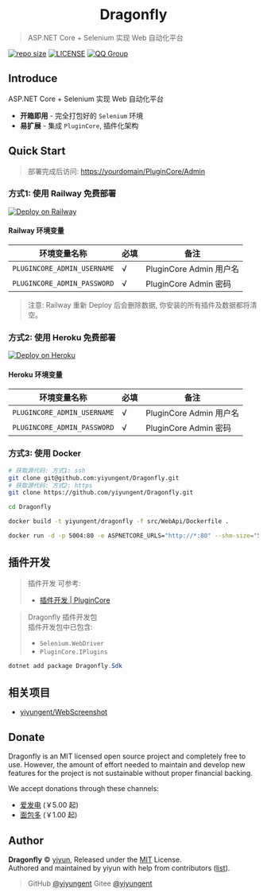 
<h1 align="center">Dragonfly</h1>

> ASP.NET Core + Selenium 实现 Web 自动化平台

[![repo size](https://img.shields.io/github/repo-size/yiyungent/Dragonfly.svg?style=flat)]()
[![LICENSE](https://img.shields.io/github/license/yiyungent/Dragonfly.svg?style=flat)](https://github.com/yiyungent/Dragonfly/blob/master/LICENSE)
[![QQ Group](https://img.shields.io/badge/QQ%20Group-894031109-deepgreen)](https://jq.qq.com/?_wv=1027&k=q5R82fYN)

## Introduce


ASP.NET Core + Selenium 实现 Web 自动化平台

- **开箱即用** - 完全打包好的 `Selenium` 环境
- **易扩展** - 集成 `PluginCore`, 插件化架构




## Quick Start

> 部署完成后访问: <https://yourdomain/PluginCore/Admin>

### 方式1: 使用 Railway 免费部署 

[![Deploy on Railway](https://railway.app/button.svg)](https://railway.app/new/template?code=JQuUBW&referralCode=8eKBDA)


#### Railway 环境变量

| 环境变量名称                | 必填 | 备注                    |
| --------------------------- | ---- | ----------------------- |
| `PLUGINCORE_ADMIN_USERNAME` | √    | PluginCore Admin 用户名 |
| `PLUGINCORE_ADMIN_PASSWORD` | √    | PluginCore Admin 密码   |


> 注意: Railway 重新 Deploy 后会删除数据, 你安装的所有插件及数据都将清空。

### 方式2: 使用 Heroku 免费部署

[![Deploy on Heroku](https://www.herokucdn.com/deploy/button.svg)](https://heroku.com/deploy?template=https://github.com/yiyungent/Dragonfly)

#### Heroku 环境变量

| 环境变量名称                | 必填 | 备注                    |
| --------------------------- | ---- | ----------------------- |
| `PLUGINCORE_ADMIN_USERNAME` | √    | PluginCore Admin 用户名 |
| `PLUGINCORE_ADMIN_PASSWORD` | √    | PluginCore Admin 密码   |


### 方式3: 使用 Docker

```bash
# 获取源代码: 方式1: ssh 
git clone git@github.com:yiyungent/Dragonfly.git
# 获取源代码: 方式2: https 
git clone https://github.com/yiyungent/Dragonfly.git

cd Dragonfly

docker build -t yiyungent/dragonfly -f src/WebApi/Dockerfile .

docker run -d -p 5004:80 -e ASPNETCORE_URLS="http://*:80" --shm-size="500m" --name dragonfly yiyungent/dragonfly
```


## 插件开发

> 插件开发 可参考:   
> - [插件开发 | PluginCore](https://moeci.com/PluginCore/zh/PluginDev/Guide/)

> Dragonfly 插件开发包  
> 插件开发包中已包含:   
> - `Selenium.WebDriver`
> - `PluginCore.IPlugins`

```powershell
dotnet add package Dragonfly.Sdk
```



## 相关项目


- [yiyungent/WebScreenshot](https://github.com/yiyungent/WebScreenshot)



## Donate

Dragonfly is an MIT licensed open source project and completely free to use. However, the amount of effort needed to maintain and develop new features for the project is not sustainable without proper financial backing.

We accept donations through these channels:

- <a href="https://afdian.net/@yiyun" target="_blank">爱发电</a> (￥5.00 起)
- <a href="https://dun.mianbaoduo.com/@yiyun" target="_blank">面包多</a> (￥1.00 起)

## Author

**Dragonfly** © [yiyun](https://github.com/yiyungent), Released under the [MIT](./LICENSE) License.<br>
Authored and maintained by yiyun with help from contributors ([list](https://github.com/yiyungent/Dragonfly/contributors)).

> GitHub [@yiyungent](https://github.com/yiyungent) Gitee [@yiyungent](https://gitee.com/yiyungent)

